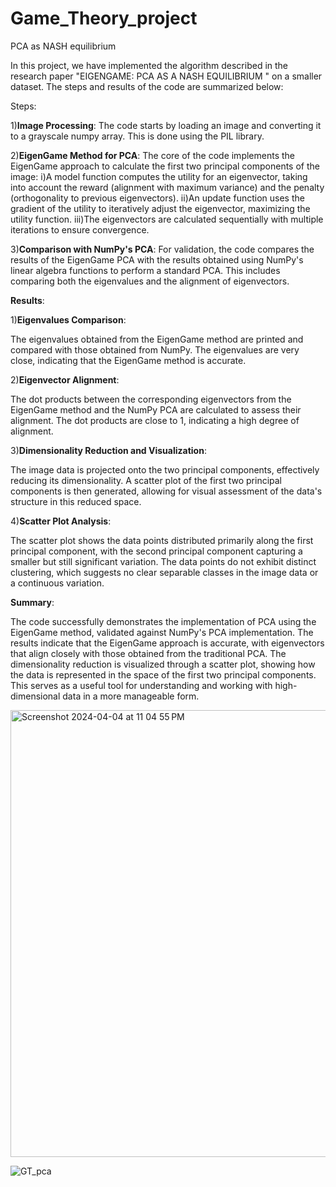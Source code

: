 # Game_Theory_project
PCA as NASH equilibrium

In this project, we have implemented the algorithm described in the research paper "EIGENGAME: PCA AS A NASH EQUILIBRIUM
" on a smaller dataset. The steps and results of the code are summarized below:

Steps:

1)**Image Processing**: The code starts by loading an image and converting it to a grayscale numpy array. This is done using the PIL library.

2)**EigenGame Method for PCA**: The core of the code implements the EigenGame approach to calculate the first two principal components of the image:
i)A model function computes the utility for an eigenvector, taking into account the reward (alignment with maximum variance) and the penalty (orthogonality to previous eigenvectors).
ii)An update function uses the gradient of the utility to iteratively adjust the eigenvector, maximizing the utility function.
iii)The eigenvectors are calculated sequentially with multiple iterations to ensure convergence.

3)**Comparison with NumPy's PCA**: For validation, the code compares the results of the EigenGame PCA with the results obtained using NumPy's linear algebra functions to perform a standard PCA. This includes comparing both the eigenvalues and the alignment of eigenvectors.

**Results**:

1)**Eigenvalues Comparison**:

The eigenvalues obtained from the EigenGame method are printed and compared with those obtained from NumPy. The eigenvalues are very close, indicating that the EigenGame method is accurate.

2)**Eigenvector Alignment**:

The dot products between the corresponding eigenvectors from the EigenGame method and the NumPy PCA are calculated to assess their alignment. The dot products are close to 1, indicating a high degree of alignment.

3)**Dimensionality Reduction and Visualization**:

The image data is projected onto the two principal components, effectively reducing its dimensionality.
A scatter plot of the first two principal components is then generated, allowing for visual assessment of the data's structure in this reduced space.

4)**Scatter Plot Analysis**:

The scatter plot shows the data points distributed primarily along the first principal component, with the second principal component capturing a smaller but still significant variation.
The data points do not exhibit distinct clustering, which suggests no clear separable classes in the image data or a continuous variation.

**Summary**:

The code successfully demonstrates the implementation of PCA using the EigenGame method, validated against NumPy's PCA implementation. The results indicate that the EigenGame approach is accurate, with eigenvectors that align closely with those obtained from the traditional PCA. The dimensionality reduction is visualized through a scatter plot, showing how the data is represented in the space of the first two principal components. This serves as a useful tool for understanding and working with high-dimensional data in a more manageable form.

<img width="715" alt="Screenshot 2024-04-04 at 11 04 55 PM" src="https://github.com/benjamin90s/Game_Theory_project/assets/101950357/748c50a3-e249-490b-996c-51a1df5d30bf">

![GT_pca](https://github.com/benjamin90s/Game_Theory_project/assets/101950357/f58a9fe3-0449-46bd-a132-a2c96cb594e8)
